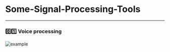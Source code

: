 # Some-Signal-Processing-Tools

***

### :zero::one: Voice processing
![example](https://github.com/geophydog/Some-Signal-Processing-Tools/tree/main/Voice_Processing/Example.png)
